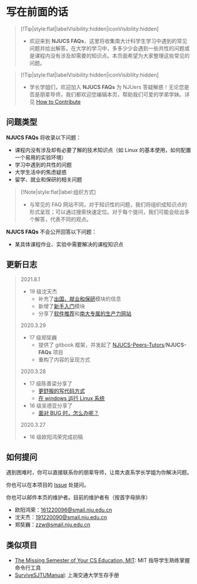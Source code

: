 # 写在前面的话

> [!Tip|style:flat|labelVisibility:hidden|iconVisibility:hidden]
>
> - 欢迎来到 **NJUCS FAQs**，这里将收集南大计科学生学习中遇到的常见问题并给出解答。在大学的学习中，多多少少会遇到一些共性的问题或是课程内没有涉及却需要的知识点。本页面希望为大家整理这些常见的问题。

<!-- -->

> [!Tip|style:flat|labelVisibility:hidden|iconVisibility:hidden]
>
> - 学长学姐们，欢迎加入 **NJUCS FAQs** 为 NJUers 答疑解惑！无论您是否是朋辈导师，我们都欢迎您编辑本页，帮助我们可爱的学弟学妹。详见 [How to Contribute](/doc/How-to-contributes.md)

## 问题类型

**NJUCS FAQs** 将收录以下问题：

- 课程内没有涉及却有必要了解的技术知识点（如 Linux 的基本使用，如何配置一个易用的实验环境）
- 学习中遇到的共性的问题
- 大学生活中的焦虑疑惑
- 留学、就业和保研的相关问题

> [!Note|style:flat|label:组织方式]
>
> - 与常见的 FAQ 网站不同，对于知识性的问题，我们将组织成知识点的形式呈现；可以通过搜索快速定位。对于每个提问，我们可能会给出多个解答，代表不同的观点。

**NJUCS FAQs** 不会公开回答以下问题：

- 某具体课程作业、实验中需要解决的课程知识点

## 更新日志

> 2021.8.1
>
> - 19 级沈天杰
>   - 补充了[出国，就业和保研](doc/Future/Future.md)模块的信息
>   - 新增了[新手入门](doc/Newbie/newbie.md)模块
>   - 分享了[软件推荐](doc/Newbie/software.md)和[南大专属的生产力网站](doc/Newbie/njuonline.md)
>
> 2020.3.29
>
> - 17 级郑奘巍
>   - 提供了 gitbook 框架，并发起了 [NJUCS-Peers-Tutors](https://github.com/NJUCS-Peers-Tutors)/**NJUCS-FAQs** 项目
>   - 重构了内容的呈现方式
>
> 2020.3.28
>
> - 17 级陈善梁分享了
>   - [更舒服的写代码方式](/doc/Linux/vscode.md)
>   - [在 windows 运行 Linux 系统](/doc/Linux/build-Linux.md)
> - 16 级吴德亚分享了
>   - [面对 BUG 时，怎么办呢？](/doc/Linux/FAQs.md)
>
> 2020.3.27
>
> - 16 级欧阳鸿荣完成初稿

## 如何提问

遇到困难时，你可以直接联系你的朋辈导师，让南大直系学长学姐为你解决问题。

你也可以在本项目的 [Issue](https://github.com/NJUCS-Peers-Tutors/NJUCS-FAQs/issues) 处提问。

你也可以邮件本页的维护者。目前的维护者有（按首字母排序）

- 欧阳鸿荣：[161220096@smail.nju.edu.cn](mailto:161220096@smail.nju.edu.cn)
- 沈天杰：[191220090@smail.nju.edu.cn](mailto:161220096@smail.nju.edu.cn)
- 郑奘巍：[zzw@smail.nju.edu.cn](mailto:zzw@smail.nju.edu.cn)

## 类似项目

- [The Missing Semester of Your CS Education, MIT](https://missing.csail.mit.edu/): MIT 指导学生熟练掌握命令行工具
- [SurviveSJTUManual](https://survivesjtu.gitbook.io/survivesjtumanual/): 上海交通大学生存手册
